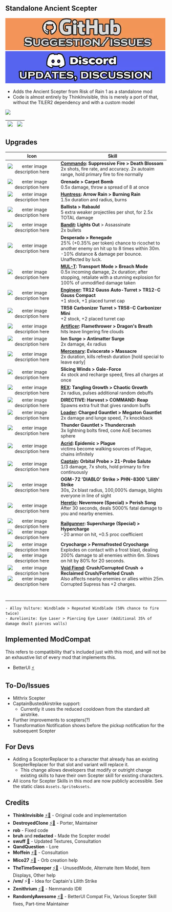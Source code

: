 

## Standalone Ancient Scepter

[![github issues/request link](https://raw.githubusercontent.com/DestroyedClone/PoseHelper/master/PoseHelper/github_link.webp)](https://github.com/DestroyedClone/AncientScepter/issues) [![discord invite](https://raw.githubusercontent.com/DestroyedClone/PoseHelper/master/PoseHelper/discord_link.webp)](https://discord.gg/DpHu3qXMHK)

- Adds the Ancient Scepter from Risk of Rain 1 as a standalone mod
- Code is almost entirely by ThinkInvisible, this is merely a port of that, without the TILER2 dependency and with a custom model

[![](https://raw.githubusercontent.com/DestroyedClone/AncientScepter/master/AncientScepter/readme/logbookpage.webp)
]()

| ![](https://raw.githubusercontent.com/DestroyedClone/AncientScepter/master/AncientScepter/readme/croco.webp) | ![](https://raw.githubusercontent.com/DestroyedClone/AncientScepter/master/AncientScepter/readme/logbookicon.webp) |
|--|--|

## Upgrades
| Icon | Skill |
|:--:|--|
| ![enter image description here](https://raw.githubusercontent.com/DestroyedClone/AncientScepter/master/AncientScepter_Unity/Assets/AssetBundle/AncientScepter/Icons/Skills/texCommandoR1.png) | **<u>Commando</u>: Suppressive Fire > Death Blossom**<br>2x shots, fire rate, and accuracy. 2x autoaim range, hold primary fire to fire normally</br> | 
| ![enter image description here](https://raw.githubusercontent.com/DestroyedClone/AncientScepter/master/AncientScepter_Unity/Assets/AssetBundle/AncientScepter/Icons/Skills/texCommandoR2.png) | **Grenade > Carpet Bomb**<br>0.5x damage, throw a spread of 8 at once</br> |
| ![enter image description here](https://raw.githubusercontent.com/DestroyedClone/AncientScepter/master/AncientScepter_Unity/Assets/AssetBundle/AncientScepter/Icons/Skills/texHuntressR1.png) | **<u>Huntress</u>: Arrow Rain > Burning Rain**<br>1.5x duration and radius, burns</br> |
| ![enter image description here](https://raw.githubusercontent.com/DestroyedClone/AncientScepter/master/AncientScepter_Unity/Assets/AssetBundle/AncientScepter/Icons/Skills/texHuntressR2.png) | **Ballista > Rabauld**<br>5 extra weaker projectiles per shot, for 2.5x TOTAL damage</br> |
| ![enter image description here](https://raw.githubusercontent.com/DestroyedClone/AncientScepter/master/AncientScepter_Unity/Assets/AssetBundle/AncientScepter/Icons/Skills/texBanditR1.png) | **<u>Bandit</u>: Lights Out** > Assassinate<br>2x bullets</br> |
| ![enter image description here](https://raw.githubusercontent.com/DestroyedClone/AncientScepter/master/AncientScepter_Unity/Assets/AssetBundle/AncientScepter/Icons/Skills/texBanditR2.png) | **Desperado > Renegade**<br>25% (+0.35% per token) chance to ricochet to another enemy on hit up to 8 times within 30m. -10% distance & damage per bounce. Unaffected by luck.</br> |
| ![enter image description here](https://raw.githubusercontent.com/DestroyedClone/AncientScepter/master/AncientScepter_Unity/Assets/AssetBundle/AncientScepter/Icons/Skills/texMultU1.png) | **<u>MUL-T</u>: Transport Mode > Breach Mode**<br>0.5x incoming damage, 2x duration; after stopping, retaliate with a stunning explosion for 100% of unmodified damage taken</br> |
| ![enter image description here](https://raw.githubusercontent.com/DestroyedClone/AncientScepter/master/AncientScepter_Unity/Assets/AssetBundle/AncientScepter/Icons/Skills/texEngiR1.png) | **<u>Engineer</u>: TR12 Gauss Auto-Turret > TR12-C Gauss Compact**<br>+1 stock, +1 placed turret cap</br> |
| ![enter image description here](https://raw.githubusercontent.com/DestroyedClone/AncientScepter/master/AncientScepter_Unity/Assets/AssetBundle/AncientScepter/Icons/Skills/texEngiR2.png) | **TR58 Carbonizer Turret > TR58-C Carbonizer Mini**<br>+2 stock, +2 placed turret cap</br> |
| ![enter image description here](https://github.com/DestroyedClone/AncientScepter/raw/master/AncientScepter_Unity/Assets/AssetBundle/AncientScepter/Icons/Skills/texArtiR1.png) | **<u>Artificer</u>: Flamethrower > Dragon's Breath**<br>hits leave lingering fire clouds</br> |
| ![enter image description here](https://github.com/DestroyedClone/AncientScepter/raw/master/AncientScepter_Unity/Assets/AssetBundle/AncientScepter/Icons/Skills/texArtiR2.png) | **Ion Surge > Antimatter Surge**<br>2x damage, 4x radius</br> |
| ![enter image description here](https://raw.githubusercontent.com/DestroyedClone/AncientScepter/master/AncientScepter_Unity/Assets/AssetBundle/AncientScepter/Icons/Skills/texMercR1.png) | **<u>Mercenary</u>: Eviscerate > Massacre**<br>2x duration, kills refresh duration [hold special to leave early]</br> |
| ![enter image description here](https://raw.githubusercontent.com/DestroyedClone/AncientScepter/master/AncientScepter_Unity/Assets/AssetBundle/AncientScepter/Icons/Skills/texMercR2.png) | **Slicing Winds > Gale-Force**<br>4x stock and recharge speed, fires all charges at once</br> |
| ![enter image description here](https://raw.githubusercontent.com/DestroyedClone/AncientScepter/master/AncientScepter_Unity/Assets/AssetBundle/AncientScepter/Icons/Skills/texRexR1.png) | **<u>REX</u>: Tangling Growth > Chaotic Growth**<br>2x radius, pulses additional random debuffs</br> |
| ![enter image description here](https://raw.githubusercontent.com/DestroyedClone/AncientScepter/master/AncientScepter_Unity/Assets/AssetBundle/AncientScepter/Icons/Skills/texRexR2.png) | **DIRECTIVE: Harvest > COMMAND: Reap**<br>Spawns extra fruit that gives random buffs</br> |
| ![enter image description here](https://raw.githubusercontent.com/DestroyedClone/AncientScepter/master/AncientScepter_Unity/Assets/AssetBundle/AncientScepter/Icons/Skills/texLoaderU1.png) | **<u>Loader</u>: Charged Gauntlet > Megaton Gauntlet**<br>2x damage and lunge speed, 7x knockback</br> |
| ![enter image description here](https://raw.githubusercontent.com/DestroyedClone/AncientScepter/master/AncientScepter_Unity/Assets/AssetBundle/AncientScepter/Icons/Skills/texLoaderU2.png) | **Thunder Gauntlet > Thundercrash**<br>3x lightning bolts fired, cone AoE becomes sphere</br> |
| ![enter image description here](https://github.com/DestroyedClone/AncientScepter/raw/master/AncientScepter_Unity/Assets/AssetBundle/AncientScepter/Icons/Skills/texAcridR1.png) | **<u>Acrid</u>: Epidemic > Plague**<br>victims become walking sources of Plague, chains infinitely</br> |
| ![enter image description here](https://raw.githubusercontent.com/DestroyedClone/AncientScepter/master/AncientScepter_Unity/Assets/AssetBundle/AncientScepter/Icons/Skills/texCapU1.png) | **<u>Captain</u>: Orbital Probe > 21-Probe Salute**<br>1/3 damage, 7x shots, hold primary to fire continuously</br> |
| ![enter image description here](https://raw.githubusercontent.com/DestroyedClone/AncientScepter/master/AncientScepter_Unity/Assets/AssetBundle/AncientScepter/Icons/Skills/texCapU2.png) | **OGM-72 'DIABLO' Strike > PHN-8300 'Lilith' Strike**<br>30s, 2x blast radius, 100,000% damage, blights everyone in line of sight</br> |
| ![enter image description here](https://raw.githubusercontent.com/DestroyedClone/AncientScepter/master/AncientScepter_Unity/Assets/AssetBundle/AncientScepter/Icons/Skills/texHereticR2.png) | **<u>Heretic</u>: Nevermore (Special) > Perish Song**<br>After 30 seconds, deals 5000% fatal damage to you and nearby enemies.</br> |
| ![enter image description here](https://raw.githubusercontent.com/DestroyedClone/AncientScepter/master/AncientScepter_Unity/Assets/AssetBundle/AncientScepter/Icons/Skills/texRailgunnerR1.png)![enter image description here](https://raw.githubusercontent.com/DestroyedClone/AncientScepter/master/AncientScepter_Unity/Assets/AssetBundle/AncientScepter/Icons/Skills/texRailgunnerP1.png) | **<u>Railgunner</u>: Supercharge (Special) > Hypercharge**<br>-20 armor on hit, +0.5 proc coefficient</br> |
| ![enter image description here](https://raw.githubusercontent.com/DestroyedClone/AncientScepter/master/AncientScepter_Unity/Assets/AssetBundle/AncientScepter/Icons/Skills/texRailgunnerR2.png)![enter image description here](https://raw.githubusercontent.com/DestroyedClone/AncientScepter/master/AncientScepter_Unity/Assets/AssetBundle/AncientScepter/Icons/Skills/texRailgunnerP2.png) | **Cryocharge > Permafrosted Cryocharge**<br>Explodes on contact with a frost blast, dealing 200% damage to all enemies within 6m. Slows on hit by 80% for 20 seconds.</br> |
| ![enter image description here](https://raw.githubusercontent.com/DestroyedClone/AncientScepter/master/AncientScepter_Unity/Assets/AssetBundle/AncientScepter/Icons/Skills/texVoidFiendR1.png)![enter image description here](https://raw.githubusercontent.com/DestroyedClone/AncientScepter/master/AncientScepter_Unity/Assets/AssetBundle/AncientScepter/Icons/Skills/texVoidFiendR1C.png) | **<u>Void Fiend</u>: Crush/Corrupted Crush -> Reclaimed Crush/Forfeited Crush**<br>Also affects nearby enemies or allies within 25m. Corrupted Supress has +2 charges.</br> |
|  | <br></br> |

    - Alloy Vulture: Windblade > Repeated Windblade (50% chance to fire twice)
    - Aurelionite: Eye Laser > Piercing Eye Laser (Additional 35% of damage dealt pierces walls)

## Implemented ModCompat
This refers to compatibility that's included just with this mod, and will not be an exhaustive list of every mod that implements this.
- BetterUI [⚡](https://thunderstore.io/package/XoXFaby/BetterUI/)

## To-Do/Issues
* Mithrix Scepter
* CaptainBustedAirstrike support:
	* Currently it uses the reduced cooldown from the standard alt airstrike.
* Further improvements to scepters(?)
* Transformation Notification shows before the pickup notification for the subsequent Scepter

## For Devs
- Adding a ScepterReplacer to a character that already has an existing ScepterReplacer for that slot and variant will replace it.
	- This change allows developers that modify or outright change existing skills to have their own Scepter skill for existing characters.
- All icons for Scepter Skills in this mod are now publicly accessible. See the static class `Assets.SpriteAssets`.

## Credits
* **ThinkInvisible** [⚡](https://thunderstore.io/package/ThinkInvis/)[🐙](https://github.com/ThinkInvis) - Original code and implementation
* **DestroyedClone** [⚡](https://thunderstore.io/package/DestroyedClone/)[🐙](https://github.com/DestroyedClone) - Porter, Maintainer
* **rob** - Fixed code
* **bruh** and **redacted** - Made the Scepter model
* **swuff** [🐙](https://github.com/swuff-star) - Updated Textures, Consultation
* **QandQuestion**  - Lore
* **Moffein** [⚡](https://thunderstore.io/package/Moffein/)[🐙](https://github.com/Moffein) - Consultation
* **Mico27** [⚡](https://thunderstore.io/package/Mico27/)[🐙](https://github.com/Mico27/) - Orb creation help
* **TheTimeSweeper** [⚡](https://thunderstore.io/package/TheTimesweeper/)[🐙](https://github.com/TheTimeSweeper) - UnusedMode, Alternate Item Model, Item Displays, Other help
* **/vm/** ⚡🐙 - Idea for Captain's Lilith Strike
* **Zenithrium** [⚡](https://thunderstore.io/package/Zenithrium/)[🐙](https://github.com/Zenithrium/) - Nemmando IDR
* **RandomlyAwesome** [⚡](https://thunderstore.io/package/RandomlyAwesome/)[🐙](https://github.com/yekoc) - BetterUI Compat Fix, Various Scepter Skill fixes, Part-time Maintainer
